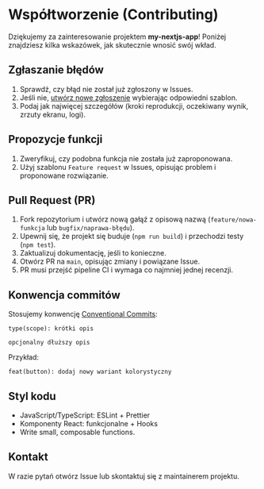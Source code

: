 # Współtworzenie (Contributing)

Dziękujemy za zainteresowanie projektem **my-nextjs-app**! Poniżej znajdziesz kilka wskazówek, jak skutecznie wnosić swój wkład.

## Zgłaszanie błędów
1. Sprawdź, czy błąd nie został już zgłoszony w Issues.
2. Jeśli nie, [utwórz nowe zgłoszenie](https://github.com/USER/my-nextjs-app/issues/new/choose) wybierając odpowiedni szablon.
3. Podaj jak najwięcej szczegółów (kroki reprodukcji, oczekiwany wynik, zrzuty ekranu, logi).

## Propozycje funkcji
1. Zweryfikuj, czy podobna funkcja nie została już zaproponowana.
2. Użyj szablonu `Feature request` w Issues, opisując problem i proponowane rozwiązanie.

## Pull Request (PR)
1. Fork repozytorium i utwórz nową gałąź z opisową nazwą (`feature/nowa-funkcja` lub `bugfix/naprawa-błędu`).
2. Upewnij się, że projekt się buduje (`npm run build`) i przechodzi testy (`npm test`).
3. Zaktualizuj dokumentację, jeśli to konieczne.
4. Otwórz PR na `main`, opisując zmiany i powiązane Issue.
5. PR musi przejść pipeline CI i wymaga co najmniej jednej recenzji.

## Konwencja commitów
Stosujemy konwencję [Conventional Commits](https://www.conventionalcommits.org/en/v1.0.0/):
```
type(scope): krótki opis

opcjonalny dłuższy opis
```
Przykład:
```
feat(button): dodaj nowy wariant kolorystyczny
```

## Styl kodu
- JavaScript/TypeScript: ESLint + Prettier
- Komponenty React: funkcjonalne + Hooks
- Write small, composable functions.

## Kontakt
W razie pytań otwórz Issue lub skontaktuj się z maintainerem projektu.
